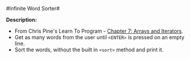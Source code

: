 #Infinite Word Sorter# 

**Description:**
- From Chris Pine's Learn To Program - [Chapter 7: Arrays and Iterators](https://pine.fm/LearnToProgram/chap_07.html).
- Get as many words from the user until `<ENTER>` is pressed on an empty line.
- Sort the words, without the built in `<sort>` method and print it.